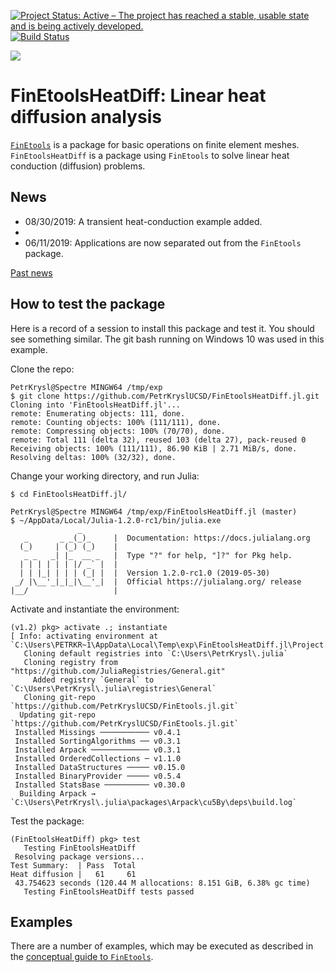 [![Project Status: Active – The project has reached a stable, usable state and is being actively developed.](http://www.repostatus.org/badges/latest/active.svg)](http://www.repostatus.org/#active)
[![Build Status](https://travis-ci.com/PetrKryslUCSD/FinEtoolsHeatDiff.jl.svg?branch=master)](https://travis-ci.com/PetrKryslUCSD/FinEtoolsHeatDiff.jl)

[![][docs-latest-img]][docs-latest-url]

[docs-latest-img]: https://img.shields.io/badge/docs-latest-blue.svg
[docs-latest-url]: http://petrkryslucsd.github.io/FinEtoolsHeatDiff.jl/latest/

# FinEtoolsHeatDiff: Linear heat diffusion analysis

[`FinEtools`](https://github.com/PetrKryslUCSD/FinEtools.jl.git) is a package
for basic operations on finite element meshes. `FinEtoolsHeatDiff` is a package
using `FinEtools` to solve linear heat conduction (diffusion) problems.

## News

- 08/30/2019: A transient heat-conduction example added.
- 
- 06/11/2019: Applications are now separated  out from the `FinEtools` package.

[Past news](oldnews.md)

## How to test the package

Here is a record of a session to install this package and test it. You should
see something similar. The git bash running on Windows 10 was used in this
example.

Clone the repo:
```
PetrKrysl@Spectre MINGW64 /tmp/exp
$ git clone https://github.com/PetrKryslUCSD/FinEtoolsHeatDiff.jl.git
Cloning into 'FinEtoolsHeatDiff.jl'...
remote: Enumerating objects: 111, done.
remote: Counting objects: 100% (111/111), done.
remote: Compressing objects: 100% (70/70), done.
remote: Total 111 (delta 32), reused 103 (delta 27), pack-reused 0
Receiving objects: 100% (111/111), 86.90 KiB | 2.71 MiB/s, done.
Resolving deltas: 100% (32/32), done.
```
Change your working directory, and run Julia:
```
$ cd FinEtoolsHeatDiff.jl/

PetrKrysl@Spectre MINGW64 /tmp/exp/FinEtoolsHeatDiff.jl (master)
$ ~/AppData/Local/Julia-1.2.0-rc1/bin/julia.exe
               _
   _       _ _(_)_     |  Documentation: https://docs.julialang.org
  (_)     | (_) (_)    |
   _ _   _| |_  __ _   |  Type "?" for help, "]?" for Pkg help.
  | | | | | | |/ _` |  |
  | | |_| | | | (_| |  |  Version 1.2.0-rc1.0 (2019-05-30)
 _/ |\__'_|_|_|\__'_|  |  Official https://julialang.org/ release
|__/                   |
```
Activate and instantiate the environment:
```
(v1.2) pkg> activate .; instantiate
[ Info: activating environment at `C:\Users\PETRKR~1\AppData\Local\Temp\exp\FinEtoolsHeatDiff.jl\Project.toml`.
   Cloning default registries into `C:\Users\PetrKrysl\.julia`
   Cloning registry from "https://github.com/JuliaRegistries/General.git"
     Added registry `General` to `C:\Users\PetrKrysl\.julia\registries\General`
   Cloning git-repo `https://github.com/PetrKryslUCSD/FinEtools.jl.git`
  Updating git-repo `https://github.com/PetrKryslUCSD/FinEtools.jl.git`
 Installed Missings ─────────── v0.4.1
 Installed SortingAlgorithms ── v0.3.1
 Installed Arpack ───────────── v0.3.1
 Installed OrderedCollections ─ v1.1.0
 Installed DataStructures ───── v0.15.0
 Installed BinaryProvider ───── v0.5.4
 Installed StatsBase ────────── v0.30.0
  Building Arpack → `C:\Users\PetrKrysl\.julia\packages\Arpack\cu5By\deps\build.log`
```
Test the package:
```
(FinEtoolsHeatDiff) pkg> test
   Testing FinEtoolsHeatDiff
 Resolving package versions...
Test Summary:  | Pass  Total
Heat diffusion |   61     61
 43.754623 seconds (120.44 M allocations: 8.151 GiB, 6.38% gc time)
   Testing FinEtoolsHeatDiff tests passed
```

## Examples

There are a number of examples, which may
be executed as described in the  [conceptual guide to
`FinEtools`](https://petrkryslucsd.github.io/FinEtools.jl/latest).
